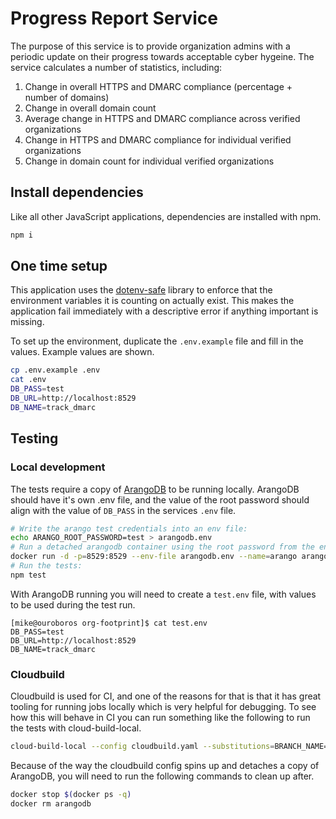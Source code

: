 # Progress Report Service

The purpose of this service is to provide organization admins with a periodic update on their progress towards acceptable cyber hygeine.
The service calculates a number of statistics, including:

1. Change in overall HTTPS and DMARC compliance (percentage + number of domains)
2. Change in overall domain count
3. Average change in HTTPS and DMARC compliance across verified organizations
4. Change in HTTPS and DMARC compliance for individual verified organizations
5. Change in domain count for individual verified organizations

## Install dependencies

Like all other JavaScript applications, dependencies are installed with npm.

```bash
npm i
```

## One time setup

This application uses the [dotenv-safe](https://github.com/rolodato/dotenv-safe) library to enforce that the environment variables it is counting on actually exist. This makes the application fail immediately with a descriptive error if anything important is missing.

To set up the environment, duplicate the `.env.example` file and fill in the values. Example values are shown.

```bash
cp .env.example .env
cat .env
DB_PASS=test
DB_URL=http://localhost:8529
DB_NAME=track_dmarc
```

## Testing

### Local development

The tests require a copy of [ArangoDB](https://www.arangodb.com/) to be running locally. ArangoDB should have it's own .env file, and the value of the root password should align with the value of `DB_PASS` in the services `.env` file.

```bash
# Write the arango test credentials into an env file:
echo ARANGO_ROOT_PASSWORD=test > arangodb.env
# Run a detached arangodb container using the root password from the env:
docker run -d -p=8529:8529 --env-file arangodb.env --name=arango arangodb
# Run the tests:
npm test
```

With ArangoDB running you will need to create a `test.env` file, with values to be used during the test run.

```
[mike@ouroboros org-footprint]$ cat test.env
DB_PASS=test
DB_URL=http://localhost:8529
DB_NAME=track_dmarc
```

### Cloudbuild

Cloudbuild is used for CI, and one of the reasons for that is that it has great tooling for running jobs locally which is very helpful for debugging. To see how this will behave in CI you can run something like the following to run the tests with cloud-build-local.

```bash
cloud-build-local --config cloudbuild.yaml --substitutions=BRANCH_NAME=foo,SHORT_SHA=asdf1234,_DB_PASS=test,_DB_URL=http://arangodb:8529,_DB_NAME=track_dmarc --dryrun=false .
```

Because of the way the cloudbuild config spins up and detaches a copy of ArangoDB, you will need to run the following commands to clean up after.

```bash
docker stop $(docker ps -q)
docker rm arangodb
```
